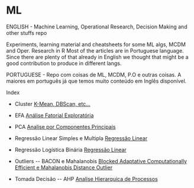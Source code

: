 # ML
ENGLISH -  Machine Learning, Operational Research, Decision Making and other stuffs repo

Experiments, learning material and cheatsheets for some ML algs, MCDM and Oper. Research in R
Most of the articles are in Portuguese language. Since there are plenty of that already in English we thought that might be a good contribution to produce in different langs.

PORTUGUESE -  Repo com coisas de ML, MCDM, P.O e outras coisas. A maiores em português
já que temos muito conteúdo em Inglês disponível.

Index

- Cluster 
[K-Mean, DBScan, etc...](https://scopinho.github.io/ML/Cluster/Cluster-01.html)
- EFA
[Análise Fatorial Exploratória](https://scopinho.github.io/ML/EFA/EFA-01.html)
- PCA
[Analise por Componentes Principais](https://scopinho.github.io/ML/PCA/PCA-01.html)

- Regressão Linear Simples e Multipla
[Regressão Linear](https://scopinho.github.io/ML/REGRESSAO/RegLinear-01.html)

- Regressão Logística Binária
[Regressão Linear](https://scopinho.github.io/ML/REGRESSAO/Reg_Logistica-01-01.html)

- Outliers
-- BACON e Mahalanobis
[Blocked Adaptative Computationally Efficient e Mahalanobis Distance Outlier](https://scopinho.github.io/ML/BACON/BACON.html)

- Tomada Decisão
-- AHP
[Analise Hierarquica de Processos](https://scopinho.github.io/ML/AHP/AHP-01.html)
